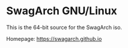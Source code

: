 # SwagArch GNU/Linux
This is the 64-bit source for the SwagArch iso.

Homepage: https://swagarch.github.io
